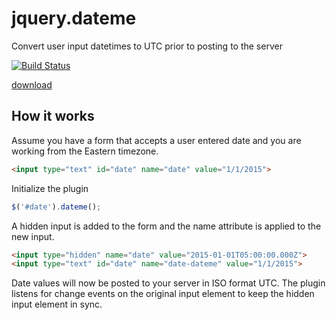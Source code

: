 # jquery.dateme

Convert user input datetimes to UTC prior to posting to the server

[![Build Status](https://travis-ci.org/rwhitmire/jquery.dateme.svg)](https://travis-ci.org/rwhitmire/jquery.dateme)

[download](https://raw.githubusercontent.com/rwhitmire/jquery.dateme/master/jquery.dateme.js)

## How it works

Assume you have a form that accepts a user entered date and you are working from the Eastern timezone.

``` html
<input type="text" id="date" name="date" value="1/1/2015">
```

Initialize the plugin

``` javascript
$('#date').dateme();
```

A hidden input is added to the form and the name attribute is applied to the new input.

```html
<input type="hidden" name="date" value="2015-01-01T05:00:00.000Z">
<input type="text" id="date" name="date-dateme" value="1/1/2015">
```

Date values will now be posted to your server in ISO format UTC. The plugin listens for change events on the
original input element to keep the hidden input element in sync.
